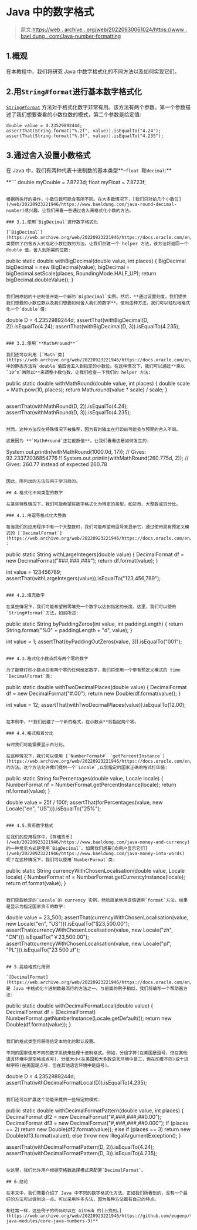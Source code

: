 # Java 中的数字格式

> 原文:[https://web . archive . org/web/20220930061024/https://www . bael dung . com/Java-number-formatting](https://web.archive.org/web/20220930061024/https://www.baeldung.com/java-number-formatting)

## 1.概观

在本教程中，我们将研究 Java 中数字格式化的不同方法以及如何实现它们。

## 2.用`String#format`进行基本数字格式化

[`String#format`](https://web.archive.org/web/20220923221946/https://docs.oracle.com/en/java/javase/11/docs/api/java.base/java/lang/String.html#format(java.util.Locale,java.lang.String,java.lang.Object...)) 方法对于格式化数字非常有用。该方法有两个参数。第一个参数描述了我们想要查看的小数位数的模式，第二个参数是给定值:

```
double value = 4.2352989244d;
assertThat(String.format("%.2f", value)).isEqualTo("4.24");
assertThat(String.format("%.3f", value)).isEqualTo("4.235");
```

## 3.通过舍入设置小数格式

在 Java 中，我们有两种代表十进制数的基本类型**–`float `和`decimal`:**

 **```
double myDouble = 7.8723d;
float myFloat = 7.8723f;
```

根据所执行的操作，小数位数可能会有所不同。在大多数情况下，[我们只对前几个小数位](/web/20220923221946/https://www.baeldung.com/java-round-decimal-number)感兴趣。让我们来看一些通过舍入来格式化小数的方法。

### 3.1.使用`BigDecimal`进行数字格式化

[`BigDecimal`](https://web.archive.org/web/20220923221946/https://docs.oracle.com/en/java/javase/11/docs/api/java.base/java/math/BigDecimal.html) 类提供了四舍五入到指定小数位数的方法。让我们创建一个 helper 方法，该方法将返回一个 double 值，舍入到所需的位数:

```
public static double withBigDecimal(double value, int places) {
    BigDecimal bigDecimal = new BigDecimal(value);
    bigDecimal = bigDecimal.setScale(places, RoundingMode.HALF_UP);
    return bigDecimal.doubleValue();
}
```

我们用原始的十进制值开始一个新的`BigDecimal`实例。然后，**通过设置刻度，我们提供我们想要的小数位数以及我们想要如何舍入我们的数字**。使用这种方法，我们可以轻松地格式化一个`double`值:

```
double D = 4.2352989244d;
assertThat(withBigDecimal(D, 2)).isEqualTo(4.24);
assertThat(withBigDecimal(D, 3)).isEqualTo(4.235);
```

### 3.2.使用`**Math#round**`

我们还可以利用 [`Math`类](https://web.archive.org/web/20220923221946/https://docs.oracle.com/en/java/javase/11/docs/api/java.base/java/lang/Math.html)中的静态方法将`double`值四舍五入到指定的小数位。在这种情况下，我们可以通过**乘以`10^n`再除以**来调整小数位数。让我们检查一下我们的 helper 方法:

```
public static double withMathRound(double value, int places) {
    double scale = Math.pow(10, places);
    return Math.round(value * scale) / scale;
}
```

```
assertThat(withMathRound(D, 2)).isEqualTo(4.24);
assertThat(withMathRound(D, 3)).isEqualTo(4.235);
```

然而，这种方法仅在特殊情况下被推荐，因为有时输出在打印前可能会与预期的舍入不同。

这是因为 **`Math#round`正在截断值**。让我们看看这是如何发生的:

```
System.out.println(withMathRound(1000.0d, 17));
// Gives: 92.23372036854776 !!
System.out.println(withMathRound(260.775d, 2));
// Gives: 260.77 instead of expected 260.78 
```

因此，所列出的方法仅用于学习目的。

## 4.格式化不同类型的数字

在某些特殊情况下，我们可能希望将数字格式化为特定的类型，如货币、大整数或百分比。

### 4.1.用逗号格式化大整数

每当我们的应用程序中有一个大整数时，我们可能希望用逗号来显示它，通过使用具有预定义模式的 [`DecimalFormat`](https://web.archive.org/web/20220923221946/https://docs.oracle.com/en/java/javase/14/docs/api/java.base/java/text/DecimalFormat.html) :

```
public static String withLargeIntegers(double value) {
    DecimalFormat df = new DecimalFormat("###,###,###");
    return df.format(value);
}

int value = 123456789;
assertThat(withLargeIntegers(value)).isEqualTo("123,456,789");
```

### 4.2.填充数字

在某些情况下，我们可能希望用零填充一个数字以达到指定的长度。这里，我们可以使用`String#format`方法，如前所述:

```
public static String byPaddingZeros(int value, int paddingLength) {
    return String.format("%0" + paddingLength + "d", value);
}

int value = 1;
assertThat(byPaddingOutZeros(value, 3)).isEqualTo("001");
```

### 4.3.格式化小数点后有两个零的数字

为了能够打印小数点后有两个零的任何给定数字，我们将使用一个带有预定义模式的 time `DecimalFormat`类:

```
public static double withTwoDecimalPlaces(double value) {
    DecimalFormat df = new DecimalFormat("#.00");
    return new Double(df.format(value));
}

int value = 12; 
assertThat(withTwoDecimalPlaces(value)).isEqualTo(12.00);
```

在本例中，**我们创建了一个新的格式，在小数点**后指定两个零。

### 4.4.格式和百分比

有时我们可能需要显示百分比。

在这种情况下，我们可以使用 [`NumberFormat#` `getPercentInstance`](https://web.archive.org/web/20220923221946/https://docs.oracle.com/en/java/javase/14/docs/api/java.base/java/text/NumberFormat.html#getPercentInstance(java.util.Locale)) 的方法。这个方法允许我们提供一个`Locale`,以您指定的国家正确的格式打印值:

```
public static String forPercentages(double value, Locale locale) {
    NumberFormat nf = NumberFormat.getPercentInstance(locale);
    return nf.format(value);
}

double value = 25f / 100f;
assertThat(forPercentages(value, new Locale("en", "US"))).isEqualTo("25%");
```

### 4.5.货币数字格式

在我们的应用程序中，[存储货币](/web/20220923221946/https://www.baeldung.com/java-money-and-currency)的一种常见方式是使用`BigDecimal`。如果我们想要[向用户显示它们](/web/20220923221946/https://www.baeldung.com/java-money-into-words)呢？在这种情况下，我们可以使用`NumberFormat`类:

```
public static String currencyWithChosenLocalisation(double value, Locale locale) {
    NumberFormat nf = NumberFormat.getCurrencyInstance(locale);
    return nf.format(value);
}
```

我们获取给定的`Locale`的 currency 实例，然后简单地用该值调用`format`方法。结果是显示为指定国家货币的数字:

```
double value = 23_500;
assertThat(currencyWithChosenLocalisation(value, new Locale("en", "US"))).isEqualTo("$23,500.00");
assertThat(currencyWithChosenLocalisation(value, new Locale("zh", "CN"))).isEqualTo("￥23,500.00");
assertThat(currencyWithChosenLocalisation(value, new Locale("pl", "PL"))).isEqualTo("23 500 zł");
```

## 5.高级格式化用例

`[DecimalFormat](https://web.archive.org/web/20220923221946/https://docs.oracle.com/en/java/javase/11/docs/api/java.base/java/text/DecimalFormat.html) `是 Java 中格式化十进制数最流行的方法之一。与前面的例子相似，我们将编写一个帮助器方法:

```
public static double withDecimalFormatLocal(double value) {
    DecimalFormat df = (DecimalFormat) NumberFormat.getNumberInstance(Locale.getDefault());
    return new Double(df.format(value));
}
```

我们的格式类型将获得给定本地化的默认设置。

不同的国家使用不同的数字系统来处理十进制格式。例如，分组字符(在美国是逗号，但在其他语言环境中是空格或点号)、分组大小(在美国和大多数语言环境中是三，但在印度不同)或十进制字符(在美国是点号，但在其他语言环境中是逗号)。

```
double D = 4.2352989244d;
assertThat(withDecimalFormatLocal(D)).isEqualTo(4.235);
```

我们还可以扩展这个功能来提供一些特定的模式:

```
public static double withDecimalFormatPattern(double value, int places) {
    DecimalFormat df2 = new DecimalFormat("#,###,###,##0.00");
    DecimalFormat df3 = new DecimalFormat("#,###,###,##0.000");
    if (places == 2)
        return new Double(df2.format(value));
    else if (places == 3)
        return new Double(df3.format(value));
    else
        throw new IllegalArgumentException();
}

assertThat(withDecimalFormatPattern(D, 2)).isEqualTo(4.24); 
assertThat(withDecimalFormatPattern(D, 3)).isEqualTo(4.235);
```

在这里，我们允许用户根据空格数选择模式来配置`DecimalFormat`。

## 6.结论

在本文中，我们简要介绍了 Java 中不同的数字格式化方法。正如我们所看到的，没有一个最好的方法可以做到这一点。可以采用许多方法，因为每种方法都有自己的特点。

和往常一样，这些例子的代码可以在 GitHub 的[上找到。](https://web.archive.org/web/20220923221946/https://github.com/eugenp/tutorials/tree/master/core-java-modules/core-java-numbers-3)**